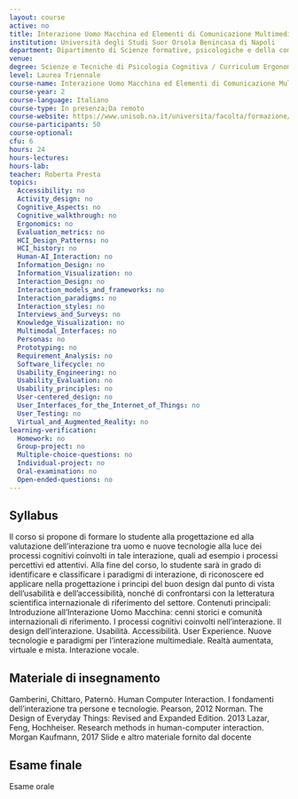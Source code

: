 ```yaml
---
layout: course
active: no
title: Interazione Uomo Macchina ed Elementi di Comunicazione Multimediale
institution: Università degli Studi Suor Orsola Benincasa di Napoli
department: Dipartimento di Scienze formative, psicologiche e della comunicazione
venue: 
degree: Scienze e Tecniche di Psicologia Cognitiva / Curriculum Ergonomia Cognitiva
level: Laurea Triennale
course-name: Interazione Uomo Macchina ed Elementi di Comunicazione Multimediale
course-year: 2
course-language: Italiano
course-type: In presenza;Da remoto
course-website: https://www.unisob.na.it/universita/facolta/formazione/lepre/corso.asp?vr=1&idp=4144
course-participants: 50
course-optional: 
cfu: 6
hours: 24
hours-lectures: 
hours-lab: 
teacher: Roberta Presta
topics: 
  Accessibility: no 
  Activity_design: no 
  Cognitive_Aspects: no 
  Cognitive_walkthrough: no 
  Ergonomics: no 
  Evaluation_metrics: no 
  HCI_Design_Patterns: no 
  HCI_history: no 
  Human-AI_Interaction: no 
  Information_Design: no 
  Information_Visualization: no 
  Interaction_Design: no 
  Interaction_models_and_frameworks: no 
  Interaction_paradigms: no 
  Interaction_styles: no 
  Interviews_and_Surveys: no 
  Knowledge_Visualization: no 
  Multimodal_Interfaces: no 
  Personas: no 
  Prototyping: no 
  Requirement_Analysis: no 
  Software_lifecycle: no 
  Usability_Engineering: no 
  Usability_Evaluation: no 
  Usability_principles: no 
  User-centered_design: no 
  User_Interfaces_for_the_Internet_of_Things: no 
  User_Testing: no 
  Virtual_and_Augmented_Reality: no 
learning-verification: 
  Homework: no 
  Group-project: no 
  Multiple-choice-questions: no 
  Individual-project: no 
  Oral-examination: no 
  Open-ended-questions: no 
---
```



## Syllabus 
Il corso si propone di formare lo studente alla progettazione ed alla valutazione dell’interazione tra uomo e nuove tecnologie alla luce dei processi cognitivi coinvolti in tale interazione, quali ad esempio i processi percettivi ed attentivi.
Alla fine del corso, lo studente sarà in grado di identificare e classificare i paradigmi di interazione, di riconoscere ed applicare nella progettazione i principi del buon design dal punto di vista dell’usabilità e dell’accessibilità, nonché di confrontarsi con la letteratura scientifica internazionale di riferimento del settore.
Contenuti principali: 
Introduzione all’Interazione Uomo Macchina: cenni storici e comunità internazionali di riferimento. I processi cognitivi coinvolti nell’interazione. Il design dell’interazione. Usabilità. Accessibilità. User Experience. Nuove tecnologie e paradigmi per l’interazione multimediale. Realtà aumentata, virtuale e mista. Interazione vocale. 

## Materiale di insegnamento 
Gamberini, Chittaro, Paternò. Human Computer Interaction. I fondamenti dell’interazione tra persone e tecnologie. Pearson, 2012
Norman. The Design of Everyday Things: Revised and Expanded Edition. 2013
Lazar, Feng, Hochheiser. Research methods in human-computer interaction. Morgan Kaufmann, 2017
Slide e altro materiale fornito dal docente

## Esame finale 
Esame orale
